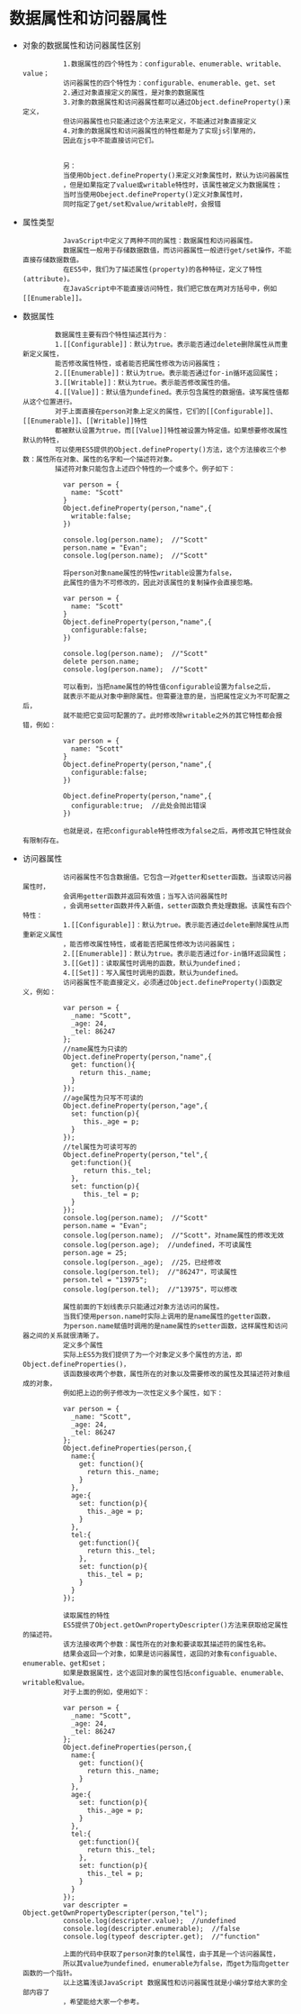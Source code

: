 # 数据属性和访问器属性 #

- 对象的数据属性和访问器属性区别
                
                1.数据属性的四个特性为：configurable、enumerable、writable、value；
                访问器属性的四个特性为：configurable、enumerable、get、set
                2.通过对象直接定义的属性，是对象的数据属性
                3.对象的数据属性和访问器属性都可以通过Object.defineProperty()来定义，
                但访问器属性也只能通过这个方法来定义，不能通过对象直接定义
                4.对象的数据属性和访问器属性的特性都是为了实现js引擎用的，
                因此在js中不能直接访问它们。


                另：
                当使用Object.defineProperty()来定义对象属性时，默认为访问器属性
                ，但是如果指定了value或writable特性时，该属性被定义为数据属性；
                当时当使用Obeject.defineProperty()定义对象属性时，
                同时指定了get/set和value/writable时，会报错

- 属性类型

                JavaScript中定义了两种不同的属性：数据属性和访问器属性。
                数据属性一般用于存储数据数值，而访问器属性一般进行get/set操作，不能直接存储数据数值。
                在ES5中，我们为了描述属性(property)的各种特征，定义了特性(attribute)。
                在JavaScript中不能直接访问特性，我们把它放在两对方括号中，例如[[Enumerable]]。

- 数据属性

              数据属性主要有四个特性描述其行为：
              1.[[Configurable]]：默认为true。表示能否通过delete删除属性从而重新定义属性，
              能否修改属性特性，或者能否把属性修改为访问器属性；
              2.[[Enumerable]]：默认为true。表示能否通过for-in循环返回属性；
              3.[[Writable]]：默认为true。表示能否修改属性的值。
              4.[[Value]]：默认值为undefined。表示包含属性的数据值。读写属性值都从这个位置进行。
              对于上面直接在person对象上定义的属性，它们的[[Configurable]]、[[Enumerable]]、[[Writable]]特性
              都被默认设置为true，而[[Value]]特性被设置为特定值。如果想要修改属性默认的特性，
              可以使用ES5提供的Object.defineProperty()方法，这个方法接收三个参数：属性所在对象、属性的名字和一个描述符对象。
              描述符对象只能包含上述四个特性的一个或多个。例子如下：

                var person = { 
                  name: "Scott"
                } 
                Object.defineProperty(person,"name",{ 
                  writable:false; 
                }) 
  
                console.log(person.name);  //"Scott" 
                person.name = "Evan"; 
                console.log(person.name);  //"Scott"
                
                将person对象name属性的特性writable设置为false，
                此属性的值为不可修改的，因此对该属性的复制操作会直接忽略。

                var person = { 
                  name: "Scott"
                } 
                Object.defineProperty(person,"name",{ 
                  configurable:false; 
                }) 

                console.log(person.name);  //"Scott" 
                delete person.name; 
                console.log(person.name);  //"Scott" 

                可以看到，当把name属性的特性值configurable设置为false之后，
                就表示不能从对象中删除属性。但需要注意的是，当把属性定义为不可配置之后，
                就不能把它变回可配置的了。此时修改除writable之外的其它特性都会报错，例如：

                var person = { 
                  name: "Scott"
                } 
                Object.defineProperty(person,"name",{ 
                  configurable:false; 
                }) 

                Object.defineProperty(person,"name",{ 
                  configurable:true;  //此处会抛出错误 
                }) 

                也就是说，在把configurable特性修改为false之后，再修改其它特性就会有限制存在。

- 访问器属性

                访问器属性不包含数据值。它包含一对getter和setter函数。当读取访问器属性时，
                会调用getter函数并返回有效值；当写入访问器属性时
                ，会调用setter函数并传入新值，setter函数负责处理数据。该属性有四个特性：
                1.[[Configurable]]：默认为true。表示能否通过delete删除属性从而重新定义属性
                ，能否修改属性特性，或者能否把属性修改为访问器属性；
                2.[[Enumerable]]：默认为true。表示能否通过for-in循环返回属性；
                3.[[Get]]：读取属性时调用的函数，默认为undefined；
                4.[[Set]]：写入属性时调用的函数，默认为undefined。
                访问器属性不能直接定义，必须通过Object.defineProperty()函数定义，例如：

                var person = { 
                  _name: "Scott", 
                  _age: 24, 
                  _tel: 86247 
                }; 
                //name属性为只读的 
                Object.defineProperty(person,"name",{ 
                  get: function(){ 
                    return this._name; 
                  } 
                }); 
                //age属性为只写不可读的 
                Object.defineProperty(person,"age",{ 
                  set: function(p){ 
                     this._age = p; 
                  } 
                }); 
                //tel属性为可读可写的 
                Object.defineProperty(person,"tel",{ 
                  get:function(){ 
                     return this._tel; 
                  }, 
                  set: function(p){ 
                     this._tel = p; 
                  } 
                }); 
                console.log(person.name);  //"Scott" 
                person.name = "Evan"; 
                console.log(person.name);  //"Scott"，对name属性的修改无效 
                console.log(person.age);  //undefined，不可读属性 
                person.age = 25; 
                console.log(person._age);  //25，已经修改 
                console.log(person.tel);  //"86247"，可读属性 
                person.tel = "13975"; 
                console.log(person.tel);  //"13975"，可以修改

                属性前面的下划线表示只能通过对象方法访问的属性。
                当我们使用person.name时实际上调用的是name属性的getter函数，
                为person.name赋值时调用的是name属性的setter函数，这样属性和访问器之间的关系就很清晰了。
                定义多个属性
                实际上ES5为我们提供了为一个对象定义多个属性的方法，即Object.defineProperties()，
                该函数接收两个参数，属性所在的对象以及需要修改的属性及其描述符对象组成的对象，
                例如把上边的例子修改为一次性定义多个属性，如下：

                var person = { 
                  _name: "Scott", 
                  _age: 24, 
                  _tel: 86247 
                }; 
                Object.defineProperties(person,{ 
                  name:{ 
                    get: function(){ 
                      return this._name; 
                    } 
                  }, 
                  age:{ 
                    set: function(p){ 
                      this._age = p; 
                    } 
                  }, 
                  tel:{ 
                    get:function(){ 
                      return this._tel; 
                    }, 
                    set: function(p){ 
                      this._tel = p; 
                    } 
                  } 
                });

                读取属性的特性
                ES5提供了Object.getOwnPropertyDescripter()方法来获取给定属性的描述符。
                该方法接收两个参数：属性所在的对象和要读取其描述符的属性名称。
                结果会返回一个对象，如果是访问器属性，返回的对象有configuable、enumerable、get和set；
                如果是数据属性，这个返回对象的属性包括configuable、enumerable、writable和value。
                对于上面的例如，使用如下：

                var person = { 
                  _name: "Scott", 
                  _age: 24, 
                  _tel: 86247 
                }; 
                Object.defineProperties(person,{ 
                  name:{ 
                    get: function(){ 
                      return this._name; 
                    } 
                  }, 
                  age:{ 
                    set: function(p){ 
                      this._age = p; 
                    } 
                  }, 
                  tel:{ 
                    get:function(){ 
                      return this._tel; 
                    }, 
                    set: function(p){ 
                      this._tel = p; 
                    } 
                  } 
                }); 
                var descripter = Object.getOwnPropertyDescripter(person,"tel"); 
                console.log(descripter.value);  //undefined 
                console.log(descripter.enumerable);  //false 
                console.log(typeof descripter.get);  //"function"
                
                上面的代码中获取了person对象的tel属性，由于其是一个访问器属性，
                所以其value为undefined，enumerable为false，而get为指向getter函数的一个指针。
                以上这篇浅谈JavaScript 数据属性和访问器属性就是小编分享给大家的全部内容了
                ，希望能给大家一个参考。
